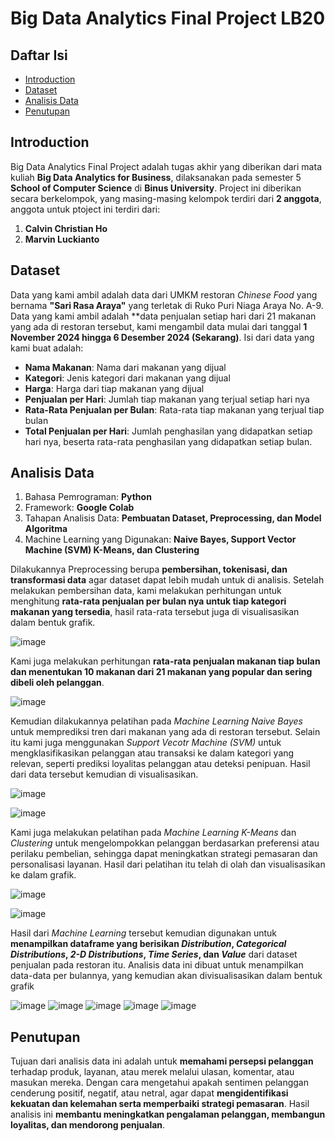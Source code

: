 # Big Data Analytics Final Project LB20

## Daftar Isi
- [Introduction](#introduction)
- [Dataset](#dataset)
- [Analisis Data](#analisis-data)
- [Penutupan](#penutupan)

## Introduction
Big Data Analytics Final Project adalah tugas akhir yang diberikan dari mata kuliah **Big Data Analytics for Business**, dilaksanakan pada semester 5 **School of Computer Science** di **Binus University**. Project ini diberikan secara berkelompok, yang masing-masing kelompok terdiri dari **2 anggota**, anggota untuk ptoject ini terdiri dari:
1. **Calvin Christian Ho**
2. **Marvin Luckianto**

## Dataset
Data yang kami ambil adalah data dari UMKM restoran *Chinese Food* yang bernama **"Sari Rasa Araya"** yang terletak di Ruko Puri Niaga Araya No. A-9. Data yang kami ambil adalah **data penjualan setiap hari dari 21 makanan yang ada di restoran tersebut, kami mengambil data mulai dari tanggal **1 November 2024 hingga 6 Desember 2024 (Sekarang)**. Isi dari data yang kami buat adalah:
- **Nama Makanan**: Nama dari makanan yang dijual
- **Kategori**: Jenis kategori dari makanan yang dijual
- **Harga**: Harga dari tiap makanan yang dijual
- **Penjualan per Hari**: Jumlah tiap makanan yang terjual setiap hari nya
- **Rata-Rata Penjualan per Bulan**: Rata-rata tiap makanan yang terjual tiap bulan
- **Total Penjualan per Hari**: Jumlah penghasilan yang didapatkan setiap hari nya, beserta rata-rata penghasilan yang didapatkan setiap bulan.

## Analisis Data
1. Bahasa Pemrograman: **Python**
2. Framework: **Google Colab**
3. Tahapan Analisis Data: **Pembuatan Dataset, Preprocessing, dan Model Algoritma**
4. Machine Learning yang Digunakan: **Naive Bayes, Support Vector Machine (SVM) K-Means, dan Clustering**

Dilakukannya Preprocessing berupa **pembersihan, tokenisasi, dan transformasi data** agar dataset dapat lebih mudah untuk di analisis. Setelah melakukan pembersihan data, kami melakukan perhitungan untuk menghitung **rata-rata penjualan per bulan nya untuk tiap kategori makanan yang tersedia**, hasil rata-rata tersebut juga di visualisasikan dalam bentuk grafik.

![image](https://github.com/user-attachments/assets/221d4e97-ae30-4fa7-a4af-210f8a29ad6d)

Kami juga melakukan perhitungan **rata-rata penjualan makanan tiap bulan dan menentukan 10 makanan dari 21 makanan yang popular dan sering dibeli oleh pelanggan**.

![image](https://github.com/user-attachments/assets/aaf7237a-8b9b-45fb-88f7-1058bb7b195b)

Kemudian dilakukannya pelatihan pada _Machine Learning Naive Bayes_ untuk memprediksi tren dari makanan yang ada di restoran tersebut. Selain itu kami juga menggunakan _Support Vecotr Machine (SVM)_ untuk mengklasifikasikan pelanggan atau transaksi ke dalam kategori yang relevan, seperti prediksi loyalitas pelanggan atau deteksi penipuan. Hasil dari data tersebut kemudian di visualisasikan.

![image](https://github.com/user-attachments/assets/adf78e00-7bc8-498e-b3d2-4db69c9e3f34)

![image](https://github.com/user-attachments/assets/7daf03db-8854-4f86-b52f-0eb064b6f8ba)

Kami juga melakukan pelatihan pada _Machine Learning K-Means_ dan _Clustering_ untuk mengelompokkan pelanggan berdasarkan preferensi atau perilaku pembelian, sehingga dapat meningkatkan strategi pemasaran dan personalisasi layanan. Hasil dari pelatihan itu telah di olah dan visualisasikan ke dalam grafik. 

![image](https://github.com/user-attachments/assets/6c1c37ac-f0dd-49c3-b16c-98bca7b67a39)

![image](https://github.com/user-attachments/assets/ca94e2bc-2be6-4558-ac74-b25554d43dd6)

Hasil dari _Machine Learning_ tersebut kemudian digunakan untuk **menampilkan dataframe yang berisikan _Distribution_, _Categorical Distributions_, _2-D Distributions_, _Time Series_, dan _Value_** dari dataset penjualan pada restoran itu. Analisis data ini dibuat untuk menampilkan data-data per bulannya, yang kemudian akan divisualisasikan dalam bentuk grafik

![image](https://github.com/user-attachments/assets/3e3c8c33-4b66-4e88-8ae0-b92a57affef4)
![image](https://github.com/user-attachments/assets/2af000cf-8667-449e-8bbf-e8a20b29dd47)
![image](https://github.com/user-attachments/assets/b8443079-8cfa-4cb1-9cf3-62e971111ff8)
![image](https://github.com/user-attachments/assets/9c4b5779-d179-4ad8-b80a-e012b291623f)
![image](https://github.com/user-attachments/assets/02d2682b-e279-4c81-908a-9ccf01bd62cb)

## Penutupan
Tujuan dari analisis data ini adalah untuk **memahami persepsi pelanggan** terhadap produk, layanan, atau merek melalui ulasan, komentar, atau masukan mereka. Dengan cara mengetahui apakah sentimen pelanggan cenderung positif, negatif, atau netral, agar dapat **mengidentifikasi kekuatan dan kelemahan serta memperbaiki strategi pemasaran**. Hasil analisis ini **membantu meningkatkan pengalaman pelanggan, membangun loyalitas, dan mendorong penjualan**.
